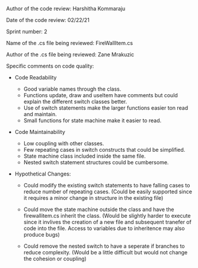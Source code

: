 Author of the code review: Harshitha Kommaraju

Date of the code review: 02/22/21

Sprint number: 2

Name of the .cs file being reviewed: FireWallItem.cs

Author of the .cs file being reviewed: Zane Mrakuzic

Specific comments on code quality: 

- Code Readability
  * Good variable names through the class.
  * Functions update, draw and useItem have comments but could explain the different switch classes better.
  * Use of switch statements make the larger functions easier ton read and maintain.
  * Small functions for state machine make it easier to read.

- Code Maintainability
  * Low coupling with other classes. 
  * Few repeating cases in switch constructs that could be simplified. 
  * State machine class included inside the same file.
  * Nested switch statement structures could be cumbersome.

- Hypothetical Changes:

  * Could modify the existing switch statements to have falling cases to reduce number of repeating cases.
    (Could be easily supported since it requires a minor change in structure in the existing file)

  * Could move the state machine outside the class and have the firewallitem.cs inherit the class.
    (Would be slightly harder to execute since it invlives the creation of a new file and subsequent tranefer of code into the file. Access to variables due to inheritence may        also produce bugs)
    
  * Could remove the nested switch to have a seperate if branches to reduce complexity. 
    (Would be a little difficult but would not change the cohesion or coupling)
